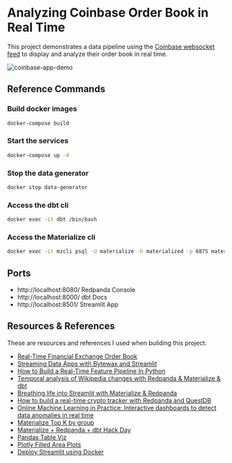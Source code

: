 # Analyzing Coinbase Order Book in Real Time
This project demonstrates a data pipeline using the [Coinbase websocket feed](https://docs.cloud.coinbase.com/exchange/docs/websocket-channels#level2-batch-channel) to display and analyze their order book in real time.

![coinbase-app-demo](https://github.com/TylerHillery/coinbase-order-book-pipeline/assets/58156078/7c701c08-49b3-4033-8094-646b5d9462a7)

## Reference Commands

### Build docker images
```bash
docker-compose build
```

### Start the services
```bash
docker-compose up -d
```

### Stop the data generator
```bash
docker stop data-generator 
```

### Access the dbt cli
```bash
docker exec -it dbt /bin/bash
```

### Access the Materialize cli 
```bash
docker exec -it mzcli psql -U materialize -h materialized -p 6875 materialize
```

## Ports
- http://localhost:8080/ Redpanda Console
- http://localhost:8000/ dbt Docs
- http://localhost:8501/ Streamlit App

## Resources & References

These are resources and references I used when building this project.
- [Real-Time Financial Exchange Order Book](https://bytewax.io/guides/real-time-financial-exchange-order-book-application?utm_source=pocket_saves)
- [Streaming Data Apps with Bytewax and Streamlit](https://bytewax.io/blog/streaming-data-apps-with-bytewax-and-streamlit?utm_source=pocket_saves)
- [How to Build a Real-Time Feature Pipeline In Python](https://www.realworldmcl.xyz/blog/real-time-pipelines-in-python)
- [Temporal analysis of Wikipedia changes with Redpanda & Materialize & dbt](https://medium.com/@danthelion/temporal-analysis-of-wikipedia-changes-with-redpanda-materialize-dbt-e372186fb951)
- [Breathing life into Streamlit with Materialize & Redpanda](https://medium.com/@danthelion/breathing-life-into-streamlit-with-materialize-redpanda-1c29282cc72b)
- [How to build a real-time crypto tracker with Redpanda and QuestDB](https://redpanda.com/blog/real-time-crypto-tracker-questdb-redpanda)
- [Online Machine Learning in Practice: Interactive dashboards to detect data anomalies in real time](https://bytewax.io/blog/online-machine-learning-in-practice-interactive-dashboards-to-detect-data-anomalies-in-real-time)
- [Materialize Top K by group](https://materialize.com/docs/transform-data/patterns/top-k/#top-1-using-distinct-on)
- [Materialize + Redpanda + dbt Hack Day](https://github.com/MaterializeInc/mz-hack-day-2022)
- [Pandas Table Viz](https://pandas.pydata.org/docs/user_guide/style.html#Table-Styles)
- [Plotly Filled Area Plots](https://plotly.com/python/filled-area-plots/)
- [Deploy Streamlit using Docker](https://docs.streamlit.io/knowledge-base/tutorials/deploy/docker)
